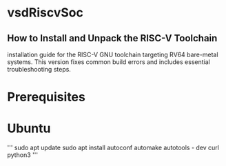 # vsdRiscvSoc
## How to Install and Unpack the RISC-V Toolchain
installation guide for the RISC-V GNU toolchain targeting RV64 bare-metal systems. This version fixes common build errors and includes essential troubleshooting steps.
# Prerequisites
# Ubuntu
'''
sudo apt update
sudo apt install autoconf automake autotools - dev curl python3 
'''
